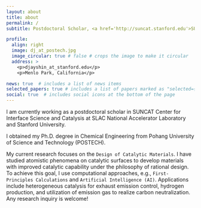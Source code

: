 ```yaml
---
layout: about
title: about
permalink: /
subtitle: Postdoctoral Scholar, <a href='http://suncat.stanford.edu'>SUNCAT Center for Interface Science and Catalysis</a>,<br> <a href='https://www6.slac.stanford.edu/'>SLAC National Accelerator Laboratory</a>, <a href='https://stanford.edu'>Stanford University</a>

profile:
  align: right
  image: dj_at_postech.jpg
  image_circular: true # false # crops the image to make it circular
  address: >
    <p>djayshin_at_stanford.edu</p>
    <p>Menlo Park, California</p>

news: true  # includes a list of news items
selected_papers: true # includes a list of papers marked as "selected={true}"
social: true  # includes social icons at the bottom of the page
---
```


I am currently working as a postdoctoral scholar in SUNCAT Center for Interface Science and Catalysis at SLAC National Accelerator Laboratory and Stanford University.

I obtained my Ph.D. degree in Chemical Engineering from Pohang University of Science and Technology (POSTECH).

My current research focuses on the `Design of Catalytic Materials`. I have studied atomistic phenomena on catalytic surfaces to develop materials with improved catalytic capability under the philosophy of rational design. To achieve this goal, I use computational approaches, e.g., `First-Principles Calculations` and `Artificial Intelligence (AI)`. Applications include heterogeneous catalysis for exhaust emission control, hydrogen production, and utilization of emission gas to realize carbon neutralization. Any research inquiry is welcome!
